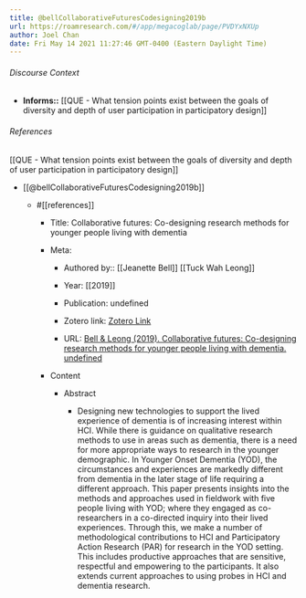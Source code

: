 ```yaml
---
title: @bellCollaborativeFuturesCodesigning2019b
url: https://roamresearch.com/#/app/megacoglab/page/PVDYxNXUp
author: Joel Chan
date: Fri May 14 2021 11:27:46 GMT-0400 (Eastern Daylight Time)
---
```




###### Discourse Context

- **Informs::** [[QUE - What tension points exist between the goals of diversity and depth of user participation in participatory design]]

###### References

[[QUE - What tension points exist between the goals of diversity and depth of user participation in participatory design]]

- [[@bellCollaborativeFuturesCodesigning2019b]]

    - #[[references]]

        - Title: Collaborative futures: Co-designing research methods for younger people living with dementia

        - Meta:

            - Authored by:: [[Jeanette Bell]] [[Tuck Wah Leong]]

            - Year: [[2019]]

            - Publication: undefined

            - Zotero link: [Zotero Link](zotero://select/items/7_QXMNFUX3)

            - URL: [Bell & Leong (2019). Collaborative futures: Co-designing research methods for younger people living with dementia. undefined](https://doi.org/10.1145/3290605.3300582)

        - Content

            - Abstract

                - Designing new technologies to support the lived experience of dementia is of increasing interest within HCI. While there is guidance on qualitative research methods to use in areas such as dementia, there is a need for more appropriate ways to research in the younger demographic. In Younger Onset Dementia (YOD), the circumstances and experiences are markedly different from dementia in the later stage of life requiring a different approach. This paper presents insights into the methods and approaches used in fieldwork with five people living with YOD; where they engaged as co-researchers in a co-directed inquiry into their lived experiences. Through this, we make a number of methodological contributions to HCI and Participatory Action Research (PAR) for research in the YOD setting. This includes productive approaches that are sensitive, respectful and empowering to the participants. It also extends current approaches to using probes in HCI and dementia research.
